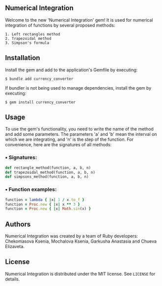 ## Numerical Integration

Welcome to the new 'Numerical Integration' gem! It is used for numerical integration of functions by several proposed methods:
```
1. Left rectangles method 
2. Trapezoidal method
3. Simpson's formula
```
## Installation

Install the gem and add to the application's Gemfile by executing:

    $ bundle add currency_converter

If bundler is not being used to manage dependencies, install the gem by executing:

    $ gem install currency_converter
    
## Usage

To use the gem's functionality, you need to write the name of the method and add some parameters. The parameters 'a' and 'b' mean the interval on which we are integrating, and 'n' is the step of the function.
For convenience, here are the signatures of all methods:

### ▪️ Signatures:
```ruby
def rectangle_method(function, a, b, n)
def trapezoidal_method(function, a, b, n)
def simpsons_method(function, a, b, n)
```

### ▪️ Function examples:
```ruby
function = lambda { |x| 1 / x.to_f }
function = Proc.new { |x| x ** 3 }
function = Proc.new { |x| Math.sin(x) }
```

## Authors
Numerical Integration was created by a team of Ruby developers: Chekomasova Ksenia, Mochalova Ksenia, Garkusha Anastasia and Chueva Elizaveta.

## License
Numerical Integration is distributed under the MIT license. See `LICENSE` for details.

